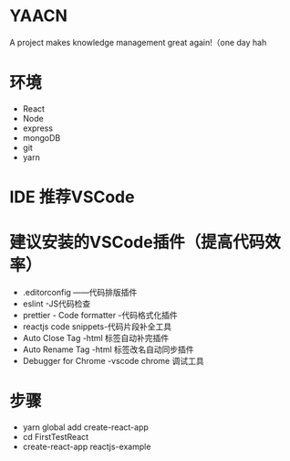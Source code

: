 # YAACN
A project makes knowledge management great again!（one day hah

# 环境
+ React
+ Node
+ express
+ mongoDB
+ git
+ yarn

# IDE 推荐VSCode

# 建议安装的VSCode插件（提高代码效率）
+ .editorconfig ——代码排版插件
+ eslint -JS代码检查
+ prettier - Code formatter -代码格式化插件
+ reactjs code snippets-代码片段补全工具
+ Auto Close Tag -html 标签自动补完插件
+ Auto Rename Tag -html 标签改名自动同步插件
+ Debugger for Chrome -vscode chrome 调试工具

# 步骤
+ yarn global add create-react-app
+ cd FirstTestReact
+ create-react-app reactjs-example

